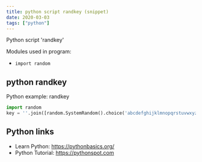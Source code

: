 ```yaml
---
title: python script randkey (snippet)
date: 2020-03-03
tags: ["python"]
---
```

Python script 'randkey'


Modules used in program: 
* `import random`

## python randkey

Python example: randkey

```python
import random
key = ''.join([random.SystemRandom().choice('abcdefghijklmnopqrstuvwxyz0123456789!@#$%^&*(-_=+)') for i in range(25)])

```

## Python links

- Learn Python: https://pythonbasics.org/
- Python Tutorial: https://pythonspot.com
